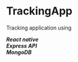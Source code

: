 # TrackingApp
Tracking application using 

***React native***   
***Express API***  
***MongoDB***  

